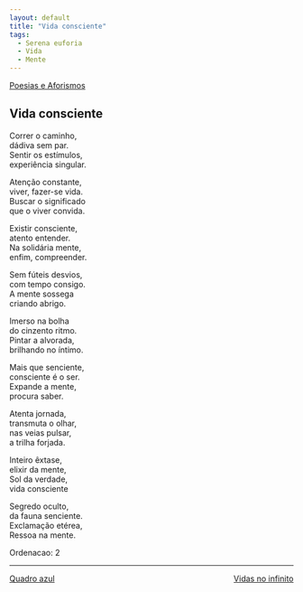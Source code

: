 ```yaml
---
layout: default
title: "Vida consciente"
tags:
  - Serena euforia
  - Vida
  - Mente
--- 
```




[Poesias e Aforismos](./)

## Vida consciente

Correr o caminho,  
dádiva sem par.  
Sentir os estímulos,  
experiência singular.

Atenção constante,  
viver, fazer-se vida.  
Buscar o significado  
que o viver convida.

Existir consciente,  
atento entender.  
Na solidária mente,  
enfim, compreender.

Sem fúteis desvios,  
com tempo consigo.  
A mente sossega  
criando abrigo.

Imerso na bolha  
do cinzento ritmo.  
Pintar a alvorada,  
brilhando no íntimo.

Mais que senciente,  
consciente é o ser.  
Expande a mente,  
procura saber.

Atenta jornada,  
transmuta o olhar,  
nas veias pulsar,  
a trilha forjada.

Inteiro êxtase,  
elixir da mente,  
Sol da verdade,  
vida consciente

Segredo oculto,  
da fauna senciente.  
Exclamação etérea,  
Ressoa na mente.

Ordenacao: 2

---

<div style="display: flex; justify-content: space-between;">
  <a href="./quadro-azul.html">Quadro azul</a>
  <a href="./vidas-no-infinito.html">Vidas no infinito</a>
</div>
